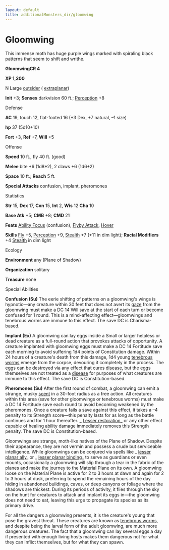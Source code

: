 ```yaml
---
layout: default
title: additionalMonsters_dir/gloomwing
---
```

# Gloomwing

This immense moth has huge purple wings marked with spiraling black patterns that seem to shift and writhe.

**GloomwingCR 4**

**XP 1,200**

N Large [outsider](../monsters_dir/creatureTypes#_outsider) ( [extraplanar](../monsters_dir/creatureTypes#_extraplanar-subtype))

**Init** +3; **Senses** darkvision 60 ft.; [Perception](../additionalMonsters_dir/../skills_dir/perception#_perception) +8

Defense

**AC** 19, touch 12, flat-footed 16 (+3 Dex, +7 natural, –1 size)

**hp** 37 (5d10+10)

**Fort** +3, **Ref** +7, **Will** +5

Offense

**Speed** 10 ft., fly 40 ft. (good)

**Melee** bite +6 (1d8+2), 2 claws +6 (1d6+2)

**Space** 10 ft.; **Reach** 5 ft.

**Special Attacks** confusion, implant, pheromones

Statistics

**Str** 15, **Dex** 17, **Con** 15, **Int** 2, **Wis** 12 **Cha** 10

**Base Atk** +5; **CMB** +8; **CMD** 21

**Feats** [Ability Focus](../additionalMonsters_dir/../monsters_dir/monsterFeats#_ability-focus) (confusion), [Flyby Attack](../additionalMonsters_dir/../monsters_dir/monsterFeats#_flyby-attack), [Hover](../additionalMonsters_dir/../monsters_dir/monsterFeats#_hover)

**Skills** [Fly](../additionalMonsters_dir/../skills_dir/fly#_fly) +5, [Perception](../additionalMonsters_dir/../skills_dir/perception#_perception) +9, [Stealth](../additionalMonsters_dir/../skills_dir/stealth#_stealth) +7 (+11 in dim light); **Racial Modifiers** +4 [Stealth](../additionalMonsters_dir/../skills_dir/stealth#_stealth) in dim light

Ecology

**Environment** any (Plane of Shadow)

**Organization** solitary

**Treasure** none

Special Abilities

**Confusion (Su)** The eerie shifting of patterns on a gloomwing's wings is hypnotic—any creature within 30 feet that does not avert its [gaze](../monsters_dir/universalMonsterRules#_gaze) from the gloomwing must make a DC 14 Will save at the start of each turn or become confused for 1 round. This is a mind-affecting effect—gloomwings and tenebrous worms are immune to this effect. The save DC is Charisma-based.

**Implant (Ex)** A gloomwing can lay eggs inside a Small or larger helpless or dead creature as a full-round action that provokes attacks of opportunity. A creature implanted with gloomwing eggs must make a DC 14 Fortitude save each morning to avoid suffering 1d4 points of Constitution damage. Within 24 hours of a creature's death from this damage, 1d4 young [tenebrous worms](../additionalMonsters_dir/tenebrousWorm) emerge from the corpse, devouring it completely in the process. The eggs can be destroyed via any effect that cures [disease](../monsters_dir/universalMonsterRules#_disease-(ex-or-su)), but the eggs themselves are not treated as a [disease](../monsters_dir/universalMonsterRules#_disease-(ex-or-su)) for purposes of what creatures are immune to this effect. The save DC is Constitution-based.

**Pheromones (Su)** After the first round of combat, a gloomwing can emit a strange, musky [scent](../monsters_dir/universalMonsterRules#_scent) in a 30-foot radius as a free action. All creatures within this area (save for other gloomwings or tenebrous worms) must make a DC 14 Fortitude save each round to avoid becoming weakened by the pheromones. Once a creature fails a save against this effect, it takes a –4 penalty to its Strength score—this penalty lasts for as long as the battle continues and for 1 hour thereafter. _ [Lesser restoration](../additionalMonsters_dir/../spells_dir/restoration#_restoration-lesser)_ or any other effect capable of healing ability damage immediately removes this Strength penalty. The save DC is Constitution-based.

Gloomwings are strange, moth-like natives of the Plane of Shadow. Despite their appearance, they are not vermin and possess a crude but serviceable intelligence. While gloomwings can be conjured via spells like _ [lesser planar ally](../additionalMonsters_dir/../spells_dir/planarAlly#_planar-ally-lesser)_ or _ [lesser planar binding](../additionalMonsters_dir/../spells_dir/planarBinding#_planar-binding-lesser)_ to serve as guardians or even mounts, occasionally a gloomwing will slip through a tear in the fabric of the planes and make the journey to the Material Plane on its own. A gloomwing loose on the Material Plane is active for 2 to 3 hours at dawn and again for 2 to 3 hours at dusk, preferring to spend the remaining hours of the day hiding in abandoned buildings, caves, or deep canyons or foliage where the shadows are thickest. During its periods of activity, it flies through the sky on the hunt for creatures to attack and implant its eggs in—the gloomwing does not need to eat, leaving this urge to propagate its species as its primary drive.

For all the dangers a gloomwing presents, it is the creature's young that pose the gravest threat. These creatures are known as [tenebrous worms](../additionalMonsters_dir/tenebrousWorm), and despite being the larval form of the adult gloomwing, are much more dangerous creatures. The fact that a gloomwing can lay several eggs a day if presented with enough living hosts makes them dangerous not for what they can inflict themselves, but for what they can spawn.

